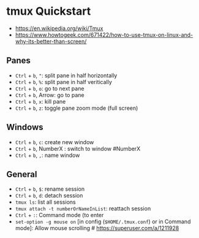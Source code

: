# tmux Quickstart
- https://en.wikipedia.org/wiki/Tmux
- https://www.howtogeek.com/671422/how-to-use-tmux-on-linux-and-why-its-better-than-screen/

## Panes
- `Ctrl` + `b`, `"`: split pane in half horizontally
- `Ctrl` + `b`, `%`: split pane in half veritically
- `Ctrl` + `b`, `o`: go to next pane
- `Ctrl` + `b`, Arrow: go to pane
- `Ctrl` + `b`, `x`: kill pane
- `Ctrl` + `b`, `z`: toggle pane zoom mode (full screen)

## Windows
- `Ctrl` + `b`, `c`: create new window
- `Ctrl` + `b`, NumberX : switch to window #NumberX
- `Ctrl` + `b`, `,`: name window

## General
- `Ctrl` + `b`, `$`: rename session
- `Ctrl` + `b`, `d`: detach session
- `tmux ls`: list all sessions
- `tmux attach -t numberOrNameInList`: reattach session
- `Ctrl` + `:`: Command mode (to enter 
- `set-option -g mouse on` [in config (`$HOME/.tmux.conf`) or in Command mode]: Allow mouse scrolling  # https://superuser.com/a/1211928
